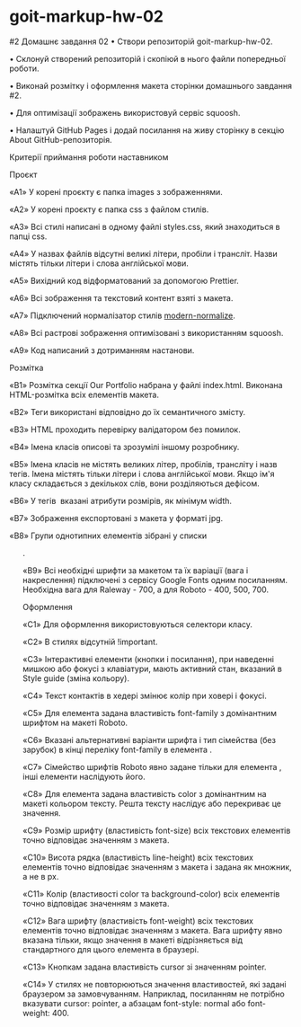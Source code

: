 # goit-markup-hw-02
#2
Домашнє завдання 02
• Створи репозиторій goit-markup-hw-02. 

• Склонуй створений репозиторій і скопіюй в нього файли попередньої роботи.

• Виконай розмітку і оформлення макета сторінки домашнього завдання #2. 

• Для оптимізації зображень використовуй сервіс squoosh. 

• Налаштуй GitHub Pages і додай посилання на живу сторінку в секцію About GitHub-репозиторія.



Критерії приймання роботи наставником



Проєкт



 «A1» У корені проєкту є папка images з зображеннями. 



«A2» У корені проєкту є папка css з файлом стилів.



 «A3» Всі стилі написані в одному файлі styles.css, який знаходиться в папці css. 



«A4» У назвах файлів відсутні великі літери, пробіли і трансліт. Назви містять тільки літери і слова англійської мови. 



«A5» Вихідний код відформатований за допомогою Prettier. 



«A6» Всі зображення та текстовий контент взяті з макета. 



«A7» Підключений нормалізатор стилів [modern-normalize](<https://cdnjs.com/libraries/modern-normalize>). 



«A8» Всі растрові зображення оптимізовані з використанням squoosh. 



«A9» Код написаний з дотриманням настанови.



 Розмітка



 «B1» Розмітка секції Our Portfolio набрана у файлі index.html. Виконана HTML-розмітка всіх елементів макета. 



«B2» Теги використані відповідно до їх семантичного змісту. 



«B3» HTML проходить перевірку валідатором без помилок. 



«B4» Імена класів описові та зрозумілі іншому розробнику. 



«B5» Імена класів не містять великих літер, пробілів, трансліту і назв тегів. Імена містять тільки літери і слова англійської мови. Якщо ім'я класу складається з декількох слів, вони розділяються дефісом. 



«B6» У тегів <img> вказані атрибути розмірів, як мінімум width. 



«B7» Зображення експортовані з макета у форматі jpg. 



«B8» Групи однотипних елементів зібрані у списки <ul>. 



«B9» Всі необхідні шрифти за макетом та їх варіації (вага і накреслення) підключені з сервісу Google Fonts одним посиланням. Необхідна вага для Raleway - 700, а для Roboto - 400, 500, 700. 



Оформлення



 «C1» Для оформлення використовуються селектори класу. 



«C2» В стилях відсутній !important. 



«C3» Інтерактивні елементи (кнопки і посилання), при наведенні мишкою або фокусі з клавіатури, мають активний стан, вказаний в Style guide (зміна кольору). 



«С4» Текст контактів в хедері змінює колір при ховері і фокусі. 



«С5» Для елемента <body> задана властивість font-family з домінантним шрифтом на макеті Roboto.



«С6» Вказані альтернативні варіанти шрифта і тип сімейства (без зарубок) в кінці переліку font-family в елемента <body>. 



«С7» Сімейство шрифтів Roboto явно задане тільки для елемента <body>, інші елементи наслідують його. 



«С8» Для елемента <body> задана властивість color з домінантним на макеті кольором тексту. Решта тексту наслідує або перекриває це значення.

 

«С9» Розмір шрифту (властивість font-size) всіх текстових елементів точно відповідає значенням з макета. 



«С10» Висота рядка (властивість line-height) всіх текстових елементів точно відповідає значенням з макета і задана як множник, а не в px. 



«С11» Колір (властивості color та background-color) всіх елементів точно відповідає значенням з макета. 



«С12» Вага шрифту (властивість font-weight) всіх текстових елементів точно відповідає значенням з макета. Вага шрифту явно вказана тільки, якщо значення в макеті відрізняється від стандартного для цього елемента в браузері. 



«С13» Кнопкам задана властивість cursor зі значенням pointer. 



«С14» У стилях не повторюються значення властивостей, які задані браузером за замовчуванням. Наприклад, посиланням не потрібно вказувати cursor: pointer, а абзацам font-style: normal або font-weight: 400.
